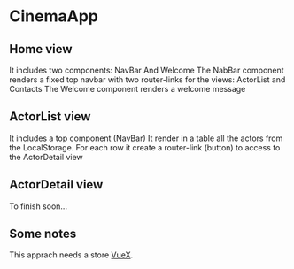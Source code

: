 # CinemaApp

## Home view
It includes two components: NavBar And Welcome
The NabBar component renders a fixed top navbar with two router-links for the views: ActorList and Contacts
The Welcome component renders a welcome message

## ActorList view
It includes a top component (NavBar)
It render in a table all the actors from the LocalStorage.
For each row it create a router-link (button) to access to the ActorDetail view

## ActorDetail view
To finish soon...




## Some notes
This apprach needs a store [VueX](https://vuex.vuejs.org/guide/).
